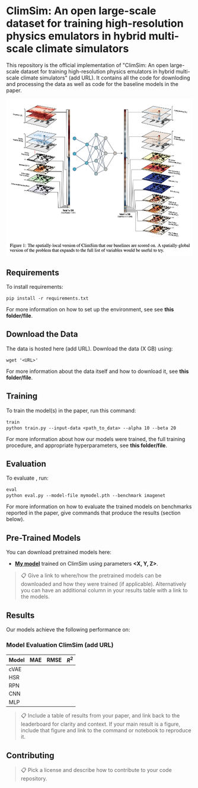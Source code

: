 # ClimSim: An open large-scale dataset for training high-resolution physics emulators in hybrid multi-scale climate simulators

This repository is the official implementation of "ClimSim: An open large-scale dataset for training high-resolution physics emulators in hybrid multi-scale climate simulators" (add URL). It contains all the code for downloding and processing the data as well as code for the baseline models in the paper.

![fig_1](./fig_1.png)

## Requirements

To install requirements:
```
pip install -r requirements.txt
```
For more information on how to set up the environment, see see **this folder/file**. 

## Download the Data

The data is hosted here (add URL). Download the data (X GB) using:
```
wget '<URL>'
```
For more information about the data itself and how to download it, see **this folder/file**.

## Training

To train the model(s) in the paper, run this command:
```
train
python train.py --input-data <path_to_data> --alpha 10 --beta 20
```
For more information about how our models were trained, the full training procedure, and appropriate hyperparameters, see **this folder/file**.

## Evaluation

To evaluate **<model name>**, run:
```
eval
python eval.py --model-file mymodel.pth --benchmark imagenet
```
For more information on how to evaluate the trained models on benchmarks reported in the paper, give commands that produce the results (section below).

## Pre-Trained Models

You can download pretrained models here:

- **[My model](https://drive.google.com/mymodel.pth)** trained on ClimSim using parameters **<X, Y, Z>**. 

>📋  Give a link to where/how the pretrained models can be downloaded and how they were trained (if applicable).  Alternatively you can have an additional column in your results table with a link to the models.

## Results

Our models achieve the following performance on:

### Model Evaluation ClimSim (add URL)

|  Model |  MAE  |  RMSE  |  $R^2$  |
| ------ | ----- | ------ | ------- |
|  cVAE  |       |        |         |
|  HSR   |       |        |         |
|  RPN   |       |        |         |
|  CNN   |       |        |         |
|  MLP   |       |        |         |

>📋  Include a table of results from your paper, and link back to the leaderboard for clarity and context. If your main result is a figure, include that figure and link to the command or notebook to reproduce it.

## Contributing

>📋  Pick a license and describe how to contribute to your code repository. 
